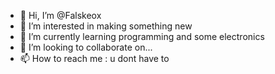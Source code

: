 - 👋 Hi, I’m @Falskeox
- 👀 I’m interested in making something new
- 🌱 I’m currently learning programming and some electronics
- 💞️ I’m looking to collaborate on...
- 📫 How to reach me : u dont have to

<!---
Falskeox/Falskeox is a ✨ special ✨ repository because its `README.md` (this file) appears on your GitHub profile.
You can click the Preview link to take a look at your changes.
--->
